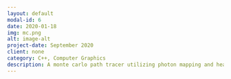 ```yaml
---
layout: default
modal-id: 6
date: 2020-01-18
img: mc.png
alt: image-alt
project-date: September 2020
client: none
category: C++, Computer Graphics
description: A monte carlo path tracer utilizing photon mapping and heavy parallelization. https://github.com/veiyas/Monte-Carlo-Raytracer.
---
```

